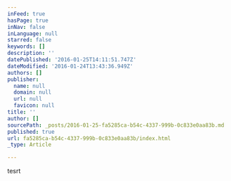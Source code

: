 ```yaml
---
inFeed: true
hasPage: true
inNav: false
inLanguage: null
starred: false
keywords: []
description: ''
datePublished: '2016-01-25T14:11:51.747Z'
dateModified: '2016-01-24T13:43:36.949Z'
authors: []
publisher:
  name: null
  domain: null
  url: null
  favicon: null
title: ''
author: []
sourcePath: _posts/2016-01-25-fa5285ca-b54c-4337-999b-0c833e0aa83b.md
published: true
url: fa5285ca-b54c-4337-999b-0c833e0aa83b/index.html
_type: Article

---
```

tesrt